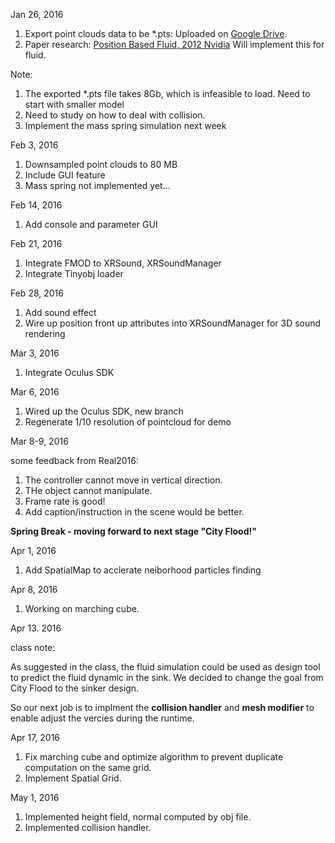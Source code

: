 Jan 26, 2016

1. Export point clouds data to be *.pts: Uploaded on [Google Drive]().
2. Paper research: [Position Based Fluid, 2012 Nvidia](http://mmacklin.com/pbf_sig_preprint.pdf) Will implement this for fluid.

Note:

  1. The exported *.pts file takes 8Gb, which is infeasible to load. Need to start with smaller model
  2. Need to study on how to deal with collision. 
  3. Implement the mass spring simulation next week

Feb 3, 2016

1. Downsampled point clouds to 80 MB
2. Include GUI feature
3. Mass spring not implemented yet...

Feb  14, 2016

1. Add console and parameter GUI

Feb 21, 2016

1. Integrate FMOD to XRSound, XRSoundManager
2. Integrate Tinyobj loader


Feb 28, 2016

1. Add sound effect
2. Wire up position front up attributes into XRSoundManager for 3D sound rendering

Mar 3, 2016

1. Integrate Oculus SDK

Mar 6, 2016

1. Wired up the Oculus SDK, new branch
2. Regenerate 1/10 resolution of pointcloud for demo

Mar 8-9, 2016

  some feedback from Real2016:

1. The controller cannot move in vertical direction.
2. THe object cannot manipulate.
3. Frame rate is good!
4. Add caption/instruction in the scene would be better.

**Spring Break - moving forward to next stage "City Flood!"**

Apr 1, 2016

1. Add SpatialMap to acclerate neiborhood particles finding

Apr 8, 2016

1. Working on marching cube.

Apr 13. 2016

class note:

As suggested in the class, the fluid simulation could be used as design tool to predict the fluid dynamic in the sink. 
We decided to change the goal from City Flood to the sinker design.

So our next job is to implment the **collision handler** and **mesh modifier** to enable adjust the vercies during the runtime.

Apr 17, 2016

1. Fix marching cube and optimize algorithm to prevent duplicate computation on the same grid.
2. Implement Spatial Grid.

May 1, 2016

1. Implemented height field, normal computed by obj file.
2. Implemented collision handler.


